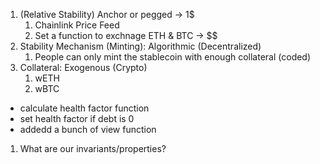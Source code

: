 1. (Relative Stability) Anchor or pegged -> 1$
   1. Chainlink Price Feed
   2. Set a function to exchnage ETH & BTC -> $$
2. Stability Mechanism (Minting): Algorithmic (Decentralized)
   1. People can only mint the stablecoin with enough collateral (coded)
3. Collateral: Exogenous (Crypto)
   1. wETH
   2. wBTC

- calculate health factor function
- set health factor if debt is 0
- addedd a bunch of view function

1. What are our invariants/properties?
